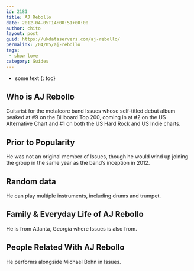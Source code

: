 ```yaml
---
id: 2181
title: AJ Rebollo
date: 2012-04-05T14:00:51+00:00
author: chito
layout: post
guid: https://ukdataservers.com/aj-rebollo/
permalink: /04/05/aj-rebollo
tags:
 - show love
category: Guides
---
```


* some text
{: toc}


## Who is  AJ Rebollo
                  
                  
                  
Guitarist for the metalcore band Issues whose self-titled debut album peaked at #9 on the Billboard Top 200, coming in at #2 on the US Alternative Chart and #1 on both the US Hard Rock and US Indie charts.
                  
                
                
                
## Prior to Popularity 
                  
                  
                  
He was not an original member of Issues, though he would wind up joining the group in the same year as the band&#8217;s inception in 2012.
                  
                
                
                
## Random data 
                  
                  
                  
He can play multiple instruments, including drums and trumpet.
                  
                
                
                
## Family & Everyday Life of AJ Rebollo
                  
                  
                  
He is from Atlanta, Georgia where Issues is also from.
                  
                
                
                
## People Related With  AJ Rebollo
                  
                  
                  
He performs alongside Michael Bohn in Issues.
                  
                
              
            
          
          
          
    
    
  
